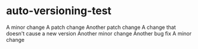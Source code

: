 # auto-versioning-test

A minor change
A patch change
Another patch change
A change that doesn't cause a new version
Another minor change
Another bug fix
A minor change
